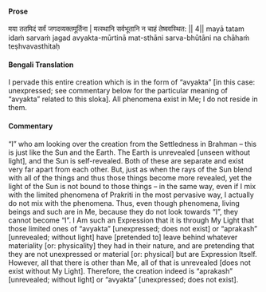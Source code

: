 #### Prose 

मया ततमिदं सर्वं जगदव्यक्तमूर्तिना |
मत्स्थानि सर्वभूतानि न चाहं तेष्ववस्थित: || 4||
mayā tatam idaṁ sarvaṁ jagad avyakta-mūrtinā
mat-sthāni sarva-bhūtāni na chāhaṁ teṣhvavasthitaḥ

 #### Bengali Translation 

I pervade this entire creation which is in the form of “avyakta” [in this case: unexpressed; see commentary below for the particular meaning of “avyakta” related to this sloka]. All phenomena exist in Me; I do not reside in them.

 #### Commentary 

“I” who am looking over the creation from the Settledness in Brahman – this is just like the Sun and the Earth. The Earth is unrevealed [unseen without light], and the Sun is self-revealed. Both of these are separate and exist very far apart from each other. But, just as when the rays of the Sun blend with all of the things and thus those things become more revealed, yet the light of the Sun is not bound to those things – in the same way, even if I mix with the limited phenomena of Prakriti in the most pervasive way, I actually do not mix with the phenomena. Thus, even though phenomena, living beings and such are in Me, because they do not look towards “I”, they cannot become “I”. I Am such an Expression that it is through My Light that those limited ones of “avyakta” [unexpressed; does not exist] or “aprakash” [unrevealed; without light] have [pretended to] leave behind whatever materiality [or: physicality] they had in their nature, and are pretending that they are not unexpressed or material [or: physical] but are Expression Itself. However, all that there is other than Me, all of that is unrevealed [does not exist without My Light]. Therefore, the creation indeed is “aprakash” [unrevealed; without light] or “avyakta” [unexpressed; does not exist].